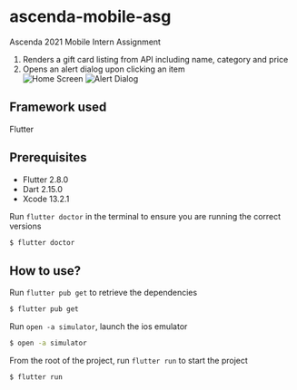# ascenda-mobile-asg
Ascenda 2021 Mobile Intern Assignment
1. Renders a gift card listing from API including name, category and price</li>
2. Opens an alert dialog upon clicking an item</li>
![Home Screen](/Users/ianchia/Desktop/home.png?raw=true "Home Screen")
![Alert Dialog](/Users/ianchia/Desktop/alert.png?raw=true "Alert Dialog")

## Framework used
Flutter

## Prerequisites
* Flutter 2.8.0
* Dart 2.15.0
* Xcode 13.2.1

Run `flutter doctor` in the terminal to ensure you are running the correct versions
```bash
$ flutter doctor
```
## How to use?
Run `flutter pub get` to retrieve the dependencies
```bash
$ flutter pub get
```

Run `open -a simulator`, launch the ios emulator
```bash
$ open -a simulator
```

From the root of the project, run `flutter run` to start the project
```bash
$ flutter run
```

